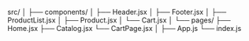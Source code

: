 src/
│
├── components/
│   ├── Header.jsx
│   ├── Footer.jsx
│   ├── ProductList.jsx
│   ├── Product.jsx
│   └── Cart.jsx
│
└── pages/
    ├── Home.jsx
    ├── Catalog.jsx
    └── CartPage.jsx
│
├── App.js
└── index.js
